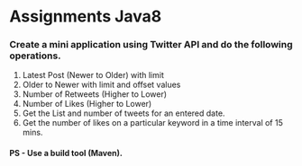 # Assignments Java8

### Create a mini application using Twitter API and do the following operations. 
   
   1. Latest Post (Newer to Older) with limit
   2. Older to Newer with limit and offset values
   2. Number of Retweets (Higher to Lower)
   3. Number of Likes (Higher to Lower)
   4. Get the List and number of tweets for an entered date.
   5. Get the number of likes on a particular keyword in a time interval of 15 mins.
   
   
#### PS - Use a build tool (Maven).
